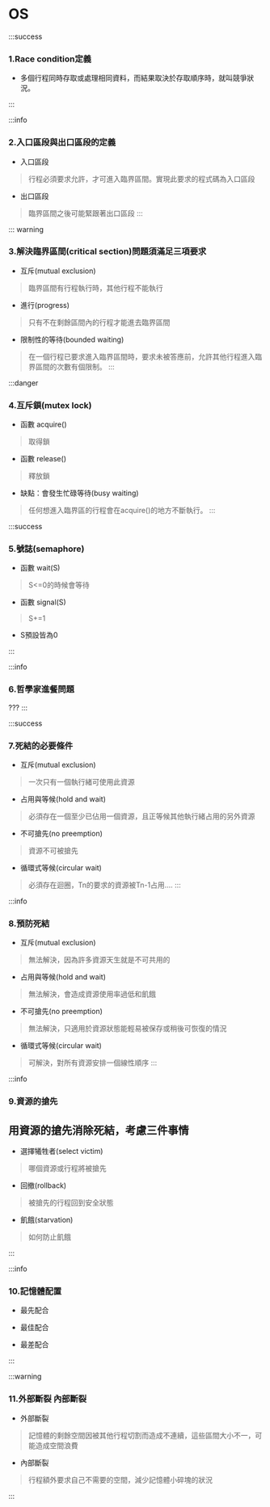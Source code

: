 # OS
:::success
### 1.Race condition定義
- 多個行程同時存取或處理相同資料，而結果取決於存取順序時，就叫競爭狀況。

:::

:::info
### 2.入口區段與出口區段的定義
- 入口區段
> 行程必須要求允許，才可進入臨界區間。實現此要求的程式碼為入口區段
- 出口區段
> 臨界區間之後可能緊跟著出口區段
:::





::: warning
### 3.解決臨界區間(critical section)問題須滿足三項要求

- 互斥(mutual exclusion)
> 臨界區間有行程執行時，其他行程不能執行
- 進行(progress)
> 只有不在剩餘區間內的行程才能進去臨界區間
- 限制性的等待(bounded waiting)
> 在一個行程已要求進入臨界區間時，要求未被答應前，允許其他行程進入臨界區間的次數有個限制。
:::


:::danger
### 4.互斥鎖(mutex lock)
- 函數 acquire()
> 取得鎖
- 函數 release()
> 釋放鎖
- 缺點：會發生忙碌等待(busy waiting)
> 任何想進入臨界區的行程會在acquire()的地方不斷執行。
:::

:::success
### 5.號誌(semaphore)
- 函數 wait(S)
> S<=0的時候會等待
- 函數 signal(S)
> S+=1
- S預設皆為0
> 
:::

:::info
### 6.哲學家進餐問題
???
:::

:::success
### 7.死結的必要條件
- 互斥(mutual exclusion)
> 一次只有一個執行緒可使用此資源
- 占用與等候(hold and wait)
> 必須存在一個至少已佔用一個資源，且正等候其他執行緒占用的另外資源
- 不可搶先(no preemption)
> 資源不可被搶先
- 循環式等候(circular wait)
> 必須存在迴圈，Tn的要求的資源被Tn-1占用....
:::

:::info
### 8.預防死結
- 互斥(mutual exclusion)
> 無法解決，因為許多資源天生就是不可共用的 
- 占用與等候(hold and wait)
> 無法解決，會造成資源使用率過低和飢餓
- 不可搶先(no preemption)
> 無法解決，只適用於資源狀態能輕易被保存或稍後可恢復的情況
- 循環式等候(circular wait)
> 可解決，對所有資源安排一個線性順序
:::


:::info
### 9.資源的搶先
## 用資源的搶先消除死結，考慮三件事情
- 選擇犧牲者(select victim)
> 哪個資源或行程將被搶先
- 回撤(rollback)
> 被搶先的行程回到安全狀態
- 飢餓(starvation)
> 如何防止飢餓

:::


:::info
### 10.記憶體配置

- 最先配合
> 
- 最佳配合
> 
- 最差配合
> 

:::

:::warning
### 11.外部斷裂 內部斷裂

- 外部斷裂
> 記憶體的剩餘空間因被其他行程切割而造成不連續，這些區間大小不一，可能造成空間浪費
- 內部斷裂
> 行程額外要求自己不需要的空間，減少記憶體小碎塊的狀況

:::